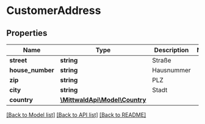 # CustomerAddress

## Properties
Name | Type | Description | Notes
------------ | ------------- | ------------- | -------------
**street** | **string** | Straße | 
**house_number** | **string** | Hausnummer | 
**zip** | **string** | PLZ | 
**city** | **string** | Stadt | 
**country** | [**\MittwaldApi\Model\Country**](Country.md) |  | 

[[Back to Model list]](../README.md#documentation-for-models) [[Back to API list]](../README.md#documentation-for-api-endpoints) [[Back to README]](../README.md)


